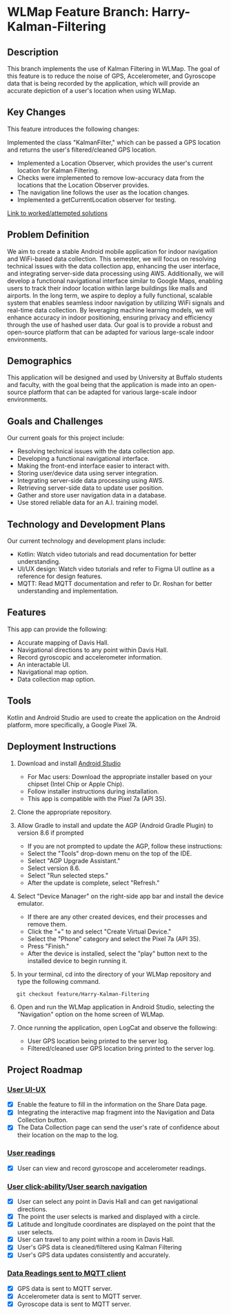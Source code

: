 # WLMap Feature Branch: Harry-Kalman-Filtering

## Description

This branch implements the use of Kalman Filtering in WLMap. The goal of this feature is to reduce the noise of GPS, Accelerometer, and Gyroscope data that is being recorded by the application, which will provide an accurate depiction of a user's location when using WLMap.

## Key Changes
This feature introduces the following changes:

   Implemented the class "KalmanFilter," which can be passed a GPS location and returns the user's filtered/cleaned GPS location.
   - Implemented a Location Observer, which provides the user's current location for Kalman Filtering.
   - Checks were implemented to remove low-accuracy data from the locations that the Location Observer provides.
   - The navigation line follows the user as the location changes.
   - Implemented a getCurrentLocation observer for testing.

[Link to worked/attempted solutions](https://docs.google.com/document/d/1AoPOC_SSGHcgHDT6rdT8-wDTFrpVAIkc0Pyi7ONLves/edit?usp=sharing)

## Problem Definition

We aim to create a stable Android mobile application for indoor navigation and WiFi-based data collection. This semester, we will focus on resolving technical issues with the data collection app, enhancing the user interface, and integrating server-side data processing using AWS. Additionally, we will develop a functional navigational interface similar to Google Maps, enabling users to track their indoor location within large buildings like malls and airports. In the long term, we aspire to deploy a fully functional, scalable system that enables seamless indoor navigation by utilizing WiFi signals and real-time data collection. By leveraging machine learning models, we will enhance accuracy in indoor positioning, ensuring privacy and efficiency through the use of hashed user data. Our goal is to provide a robust and open-source platform that can be adapted for various large-scale indoor environments.

## Demographics

This application will be designed and used by University at Buffalo students and faculty, with the goal being that the application is made into an open-source platform that can be adapted for various large-scale indoor environments. 

## Goals and Challenges
Our current goals for this project include:
   - Resolving technical issues with the data collection app.
   - Developing a functional navigational interface.
   - Making the front-end interface easier to interact with.
   - Storing user/device data using server integration.
   - Integrating server-side data processing using AWS.
   - Retrieving server-side data to update user position.
   - Gather and store user navigation data in a database.
   - Use stored reliable data for an A.I. training model.


## Technology and Development Plans
Our current technology and development plans include:
   - Kotlin: Watch video tutorials and read documentation for better understanding.
   - UI/UX design: Watch video tutorials and refer to Figma UI outline as a reference for design features.
   - MQTT: Read MQTT documentation and refer to Dr. Roshan for better understanding and implementation.



## Features
This app can provide the following:
   - Accurate mapping of Davis Hall.
   - Navigational directions to any point within Davis Hall.
   - Record gyroscopic and accelerometer information.
   - An interactable UI.
   - Navigational map option.
   - Data collection map option.


## Tools
Kotlin and Android Studio are used to create the application on the Android platform, more specifically, a Google Pixel 7A.

## Deployment Instructions

1. Download and install [Android Studio](https://developer.android.com/studio)
   - For Mac users: Download the appropriate installer based on your chipset (Intel Chip or Apple Chip).
   - Follow installer instructions during installation.
   - This app is compatible with the Pixel 7a (API 35).

2. Clone the appropriate repository.

3. Allow Gradle to install and update the AGP (Android Gradle Plugin) to version 8.6 if prompted
   - If you are not prompted to update the AGP, follow these instructions:
   - Select the "Tools" drop-down menu on the top of the IDE.
    - Select "AGP Upgrade Assistant."
     - Select version 8.6.
     - Select "Run selected steps."
     - After the update is complete, select "Refresh."

4. Select "Device Manager" on the right-side app bar and install the device emulator.
   - If there are any other created devices, end their processes and remove them.
   - Click the "+" to and select "Create Virtual Device."
   - Select the "Phone" category and select the Pixel 7a (API 35).
   - Press "Finish."
   - After the device is installed, select the "play" button next to the installed device to begin running it.
  
5. In your terminal, cd into the directory of your WLMap repository and type the following command.

```
   git checkout feature/Harry-Kalman-Filtering
```

6. Open and run the WLMap application in Android Studio, selecting the "Navigation" option on the home screen of WLMap.

7. Once running the application, open LogCat and observe the following:
   - User GPS location being printed to the server log.
   - Filtered/cleaned user GPS location bring printed to the server log.


## Project Roadmap

### [User UI-UX](https://github.com/WS-UB/WLMap/tree/feature/user-UI-UX)
- [x] Enable the feature to fill in the information on the Share Data page.
- [x] Integrating the interactive map fragment into the Navigation and Data Collection button.
- [x] The Data Collection page can send the user's rate of confidence about their location on the map to the log.

### [User readings](https://github.com/WS-UB/WLMap/tree/feature/user-readings-Jessica)
- [x] User can view and record gyroscope and accelerometer readings.

### [User click-ability](https://github.com/WS-UB/WLMap/tree/feature/user-click-ability)/[User search navigation](https://github.com/WS-UB/WLMap/tree/feature/Harry-Kalman-Filtering)
- [x] User can select any point in Davis Hall and can get navigational directions.
- [x] The point the user selects is marked and displayed with a circle.
- [x] Latitude and longitude coordinates are displayed on the point that the user selects.
- [x] User can travel to any point within a room in Davis Hall.
- [x] User's GPS data is cleaned/filtered using Kalman Filtering
- [x] User's GPS data updates consistently and accurately.

### [Data Readings sent to MQTT client](https://github.com/WS-UB/WLMap/tree/feature/send-IMU-GPS-Data)
- [x] GPS data is sent to MQTT server.
- [x] Accelerometer data is sent to MQTT server.
- [x] Gyroscope data is sent to MQTT server.
